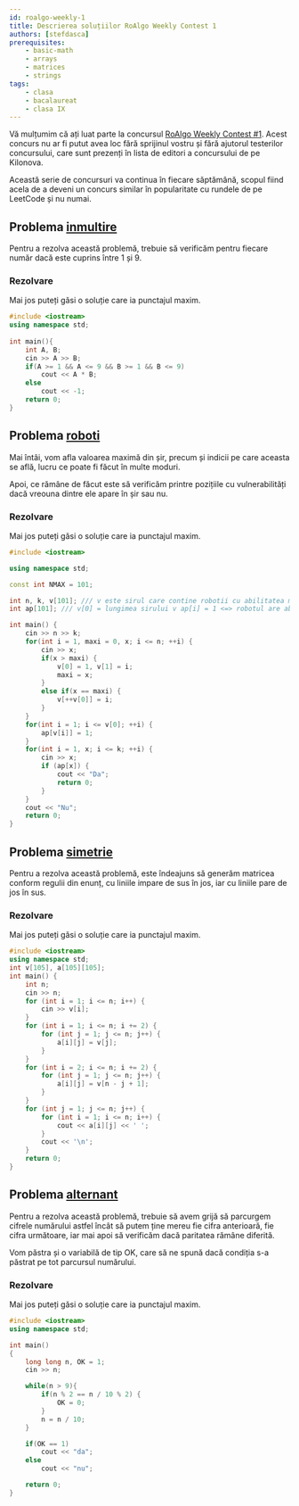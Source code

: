 ```yaml
---
id: roalgo-weekly-1
title: Descrierea soluțiilor RoAlgo Weekly Contest 1
authors: [stefdasca]
prerequisites:
    - basic-math
    - arrays
    - matrices
    - strings
tags:
    - clasa
    - bacalaureat
    - clasa IX
---
```


Vă mulțumim că ați luat parte la concursul
[RoAlgo Weekly Contest #1](https://kilonova.ro/contests/1481/). Acest concurs nu
ar fi putut avea loc fără sprijinul vostru și fără ajutorul testerilor
concursului, care sunt prezenți în lista de editori a concursului de pe Kilonova.

Această serie de concursuri va continua în fiecare săptămână, scopul fiind acela
de a deveni un concurs similar în popularitate cu rundele de pe LeetCode și nu
numai.

## Problema [inmultire](https://kilonova.ro/problems/3643)

Pentru a rezolva această problemă, trebuie să verificăm pentru fiecare număr
dacă este cuprins între $1$ și $9$.

### Rezolvare

Mai jos puteți găsi o soluție care ia punctajul maxim.

```cpp
#include <iostream>
using namespace std;
 
int main(){
    int A, B;
    cin >> A >> B;
    if(A >= 1 && A <= 9 && B >= 1 && B <= 9)
        cout << A * B;
    else
        cout << -1;
    return 0;
}
```

## Problema [roboti](https://kilonova.ro/problems/3644)

Mai întâi, vom afla valoarea maximă din șir, precum și indicii pe care aceasta
se află, lucru ce poate fi făcut în multe moduri.

Apoi, ce rămâne de făcut este să verificăm printre pozițiile cu vulnerabilități
dacă vreouna dintre ele apare în șir sau nu.

### Rezolvare

Mai jos puteți găsi o soluție care ia punctajul maxim.

```cpp
#include <iostream>

using namespace std;

const int NMAX = 101;

int n, k, v[101]; /// v este sirul care contine robotii cu abilitatea maxima
int ap[101]; /// v[0] = lungimea sirului v ap[i] = 1 <=> robotul are abilitate maxima

int main() {
    cin >> n >> k;
    for(int i = 1, maxi = 0, x; i <= n; ++i) {
        cin >> x;
        if(x > maxi) {
            v[0] = 1, v[1] = i;
            maxi = x;
        }
        else if(x == maxi) {
            v[++v[0]] = i;
        }
    }
    for(int i = 1; i <= v[0]; ++i) {
        ap[v[i]] = 1;
    }
    for(int i = 1, x; i <= k; ++i) {
        cin >> x;
        if (ap[x]) {
            cout << "Da";
            return 0;
        }
    }
    cout << "Nu";
    return 0;
}
```

## Problema [simetrie](https://kilonova.ro/problems/3645)

Pentru a rezolva această problemă, este îndeajuns să generăm matricea conform
regulii din enunț, cu liniile impare de sus în jos, iar cu liniile pare de jos în sus.

### Rezolvare

Mai jos puteți găsi o soluție care ia punctajul maxim.

```cpp
#include <iostream>
using namespace std;
int v[105], a[105][105];
int main() {
    int n;
    cin >> n;
    for (int i = 1; i <= n; i++) {
        cin >> v[i];
    }
    for (int i = 1; i <= n; i += 2) {
        for (int j = 1; j <= n; j++) {
            a[i][j] = v[j];
        }
    }
    for (int i = 2; i <= n; i += 2) {
        for (int j = 1; j <= n; j++) {
            a[i][j] = v[n - j + 1];
        }
    }
    for (int j = 1; j <= n; j++) {
        for (int i = 1; i <= n; i++) {
            cout << a[i][j] << ' ';
        }
        cout << '\n';
    }
    return 0;
}
```

## Problema [alternant](https://kilonova.ro/problems/3646)

Pentru a rezolva această problemă, trebuie să avem grijă să parcurgem cifrele
numărului astfel încât să putem ține mereu fie cifra anterioară, fie cifra
următoare, iar mai apoi să verificăm dacă paritatea rămâne diferită.

Vom păstra și o variabilă de tip OK, care să ne spună dacă condiția s-a păstrat
pe tot parcursul numărului.

### Rezolvare

Mai jos puteți găsi o soluție care ia punctajul maxim.

```cpp
#include <iostream>
using namespace std;

int main()
{
    long long n, OK = 1;
    cin >> n;

    while(n > 9){
        if(n % 2 == n / 10 % 2) {
            OK = 0;
        }  
        n = n / 10;
    }

    if(OK == 1)
        cout << "da";
    else
        cout << "nu";

    return 0;
}
```
